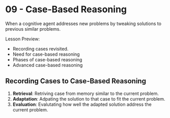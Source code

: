 # 09 - Case-Based Reasoning

When a cognitive agent addresses new problems by tweaking solutions to previous similar problems.

Lesson Preview:

- Recording cases revisited. 
- Need for case-based reasoning
- Phases of case-based reasoning
- Advanced case-based reasoning

## Recording Cases to Case-Based Reasoning

1. **Retrieval**: Retriving case from memory similar to the current problem.
2. **Adaptation**: Adpating the solution to that case to fit the current problem.
3. **Evaluation**: Evalutating how well the adapted solution address the current problem.
